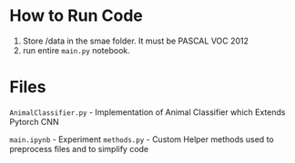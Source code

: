# How to Run Code
1. Store /data in the smae folder. It must be PASCAL VOC 2012 
2. run entire `main.py` notebook.

# Files
`AnimalClassifier.py` - Implementation of Animal Classifier which Extends Pytorch CNN

`main.ipynb` - Experiment
`methods.py` - Custom Helper methods used to preprocess files and to simplify code

